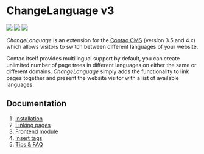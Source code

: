 # ChangeLanguage v3

[![](https://img.shields.io/travis/terminal42/contao-changelanguage/develop.svg)](https://travis-ci.org/terminal42/contao-changelanguage/)
[![](https://img.shields.io/scrutinizer/g/terminal42/contao-changelanguage/develop.svg)](https://scrutinizer-ci.com/g/terminal42/contao-changelanguage/)
[![](https://img.shields.io/coveralls/terminal42/contao-changelanguage/develop.svg)](https://coveralls.io/github/terminal42/contao-changelanguage)


*ChangeLanguage* is an extension for the [Contao CMS][1] (version 3.5 and 4.x)
which allows visitors to switch between different languages of your website.

Contao itself provides multilingual support by default, you can create unlimited
number of page trees in different languages on either the same or different
domains. *ChangeLanguage* simply adds the functionality to link pages
together and present the website visitor with a list of available languages.


## Documentation

1. [Installation](docs/installation.md)
2. [Linking pages](docs/pages.md)
3. [Frontend module](docs/frontend-module.md)
4. [Insert tags](docs/inserttags.md)
6. [Tips & FAQ](docs/tips-faq.md)



[1]: https://contao.org
